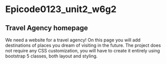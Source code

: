 # Epicode0123_unit2_w6g2
<h2>Travel Agency homepage</h2>
<p>We need a website for a travel agency!
On this page you will add destinations of places you dream of visiting in the future.
The project does not require any CSS customization, you will have to create it entirely using bootstrap 5 classes, both layout and styling.</p>
